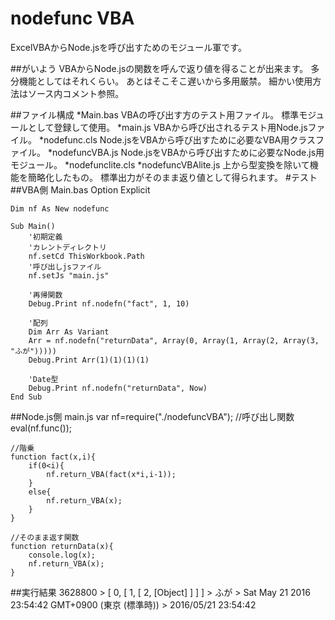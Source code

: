 # nodefunc VBA
  ExcelVBAからNode.jsを呼び出すためのモジュール軍です。
    
##がいよう
    VBAからNode.jsの関数を呼んで返り値を得ることが出来ます。
    多分機能としてはそれくらい。
    あとはそこそこ遅いから多用厳禁。
    細かい使用方法はソース内コメント参照。
    
##ファイル構成
    *Main.bas
      VBAの呼び出す方のテスト用ファイル。
      標準モジュールとして登録して使用。
    *main.js
      VBAから呼び出されるテスト用Node.jsファイル。
    *nodefunc.cls
      Node.jsをVBAから呼び出すために必要なVBA用クラスファイル。
    *nodefuncVBA.js
      Node.jsをVBAから呼び出すために必要なNode.js用モジュール。
    *nodefunclite.cls
    *nodefuncVBAlite.js
      上から型変換を除いて機能を簡略化したもの。
      標準出力がそのまま返り値として得られます。
#テスト
##VBA側 Main.bas
	Option Explicit

	Dim nf As New nodefunc
	
	Sub Main()
	    '初期定義
	    'カレントディレクトリ
	    nf.setCd ThisWorkbook.Path
	    '呼び出しjsファイル
	    nf.setJs "main.js"
	
	    '再帰関数
	    Debug.Print nf.nodefn("fact", 1, 10)
	
	    '配列
	    Dim Arr As Variant
	    Arr = nf.nodefn("returnData", Array(0, Array(1, Array(2, Array(3, "ふが")))))
	    Debug.Print Arr(1)(1)(1)(1)
	
	    'Date型
	    Debug.Print nf.nodefn("returnData", Now)
	End Sub

##Node.js側 main.js
	var nf=require("./nodefuncVBA");
	//呼び出し関数
	eval(nf.func());
	
	//階乗
	function fact(x,i){
		if(0<i){
			nf.return_VBA(fact(x*i,i-1));
		}
		else{
			nf.return_VBA(x);
		}
	}
	
	//そのまま返す関数
	function returnData(x){
		console.log(x);
		nf.return_VBA(x);
	}

##実行結果
	 3628800 
	> [ 0, [ 1, [ 2, [Object] ] ] ]
	> 
	ふが
	> Sat May 21 2016 23:54:42 GMT+0900 (東京 (標準時))
	> 
	2016/05/21 23:54:42 

